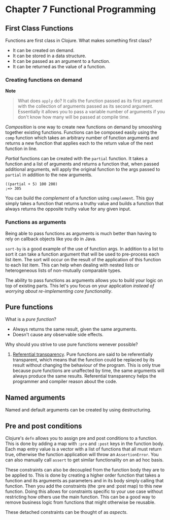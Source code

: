 Chapter 7 Functional Programming
============================================

## First Class Functions

Functions are first class in Clojure. What makes something first class?

* It can be created on demand.
* It can be stored in a data structure.
* It can be passed as an argument to a function.
* It can be returned as the value of a function.

### Creating functions on demand

**Note**
> What does `apply` do? It calls the function passed as its first argument with the collection of arguments passed as its second argument. Essentially it allows you to pass a variable number of arguments if you don't know how many will be passed at compile time.

*Composition* is one way to create new functions on demand by smooshing together existing functions. Functions can be composed easily using the `comp` function which takes an arbitrary number of function arguments and returns a new function that applies each to the return value of the next function in line.

*Partial* functions can be created with the `partial` function. It takes a function and a list of arguments and returns a function that, when passed additional arguments, will apply the original function to the args passed to `partial` in addition to the new arguments.

```
((partial + 5) 100 200)
;=> 305
```

You can build the *complement* of a function using `complement`. This guy simply takes a function that returns a truthy value and builds a function that always returns the opposite truthy value for any given input.


### Functions as arguments

Being able to pass functions as arguments is much better than having to rely on callback objects like you do in Java.

`sort-by` is a good example of the use of function args. In addition to a list to sort it can take a function argument that will be used to pre-process each list item. The sort will occur on the result of the application of this function to each list item. This can help when dealing with nested lists or heterogeneous lists of non-mutually comparable types.

The ability to pass functions as arguments allows you to build your logic on top of existing parts. This let's you focus on your application *instead of worrying about re-implementing core functionality*.


## Pure functions

What is a *pure function*?

* Always returns the same result, given the same arguments.
* Doesn't cause any observable side effects.

Why should you strive to use pure functions wenever possible?

1. [Referential transparency][1]. Pure functions are said to be referentially transparent, which means that the function could be replaced by its result without changing the behaviour of the program. This is only true because pure functions are unaffected by time, the same arguments will always produce the same results. Referential transparency helps the programmer and compiler reason about the code.

[1]: http://en.wikipedia.org/wiki/Referential_transparency_(computer_science)


## Named arguments

Named and default arguments can be created by using destructuring.


## Pre and post conditions

Clojure's `defn` allows you to assign pre and post conditions to a function. This is done by adding a map with `:pre` and `:post` keys in the function body. Each map entry value is a vector with a list of functions that all must return true, otherwise the function application will throw an `AssertionError`. You can also manually call `assert` to get similar functionality on an ad hoc basis.

These constraints can also be decoupled from the function body they are to be applied to. This is done by creating a higher order function that takes a function and its arguments as parameters and in its body simply calling that function. Then you add the constraints (the :pre and :post map) to this new function. Doing this allows for constraints specific to your use case without restricting how others use the main function. This can be a good way to remove business logic from functions that might otherwise be reusable.

These detached constraints can be thought of as *aspects*.